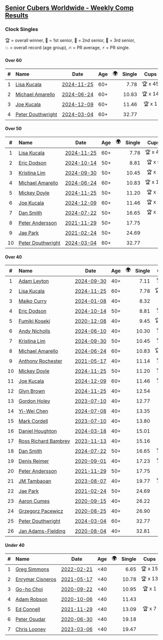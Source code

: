 <style>table {white-space: nowrap;}</style>
<link rel="stylesheet" type="text/css" href="/scw-comp/css/flags.css" />

## [Senior Cubers Worldwide - Weekly Comp Results](/scw-comp/results/)
### Clock Singles

<span style="white-space: nowrap;">🏆 = overall winner</span>, <span style="white-space: nowrap;">🥇 = 1st senior</span>, <span style="white-space: nowrap;">🥈 = 2nd senior</span>, <span style="white-space: nowrap;">🥉 = 3rd senior</span>, <span style="white-space: nowrap;">💥 = overall record (age group)</span>, <span style="white-space: nowrap;">🔥 = PR average</span>, <span style="white-space: nowrap;">⚡ = PR single</span>.

#### Over 60

| # | Name | Date | Age | 🌍 | Single | Cups | Medals | Achievements | Video |
| :--: | :-- | :--: | :--: | :--: | --: | :--: | :-- | :-- | :-- |
| 1 | [Lisa Kucala](../../persons/lisa_kucala/clock.md) | [2024-11-25](../../results/2024-11-25/clock.md) | 60+ | <i class="flag flag-US" /> | 7.78 | 🏆 x 45 | 🥇 x 54, 🥈 x 24, 🥉 x 3 | 💥 x 43, 🔥 x 25, ⚡ x 34 | [Desktop](https://www.facebook.com/events/1941789882998379/permalink/1951094262067941) / [Mobile](https://m.facebook.com/events/1941789882998379?view=permalink&id=1951094262067941) |
| 2 | [Michael Amarello](../../persons/michael_amarello/clock.md) | [2024-06-24](../../results/2024-06-24/clock.md) | 60+ | <i class="flag flag-US" /> | 10.83 | 🏆 x 14 | 🥇 x 15, 🥈 x 8, 🥉 x 2 | 💥 x 5, 🔥 x 16, ⚡ x 14 | [Desktop](https://www.facebook.com/michael.amarello/videos/7811293805620384) / [Mobile](https://m.facebook.com/michael.amarello/videos/7811293805620384) |
| 3 | [Joe Kucala](../../persons/joe_kucala/clock.md) | [2024-12-09](../../results/2024-12-09/clock.md) | 60+ | <i class="flag flag-US" /> | 11.46 | 🏆 x 1 | 🥇 x 1, 🥈 x 2, 🥉 x 8 | 🔥 x 19, ⚡ x 17 | [Desktop](https://www.facebook.com/events/597699649435295/permalink/602410722297521) / [Mobile](https://m.facebook.com/events/597699649435295?view=permalink&id=602410722297521) |
| 4 | [Peter Douthwright](../../persons/peter_douthwright/clock.md) | [2024-03-04](../../results/2024-03-04/clock.md) | 60+ | <i class="flag flag-CA" /> | 32.77 |  | 🥈 x 1 | 💥 x 1, 🔥 x 2, ⚡ x 2 | [Desktop](https://www.facebook.com/peter.douthwright/videos/776791730620212) / [Mobile](https://m.facebook.com/peter.douthwright/videos/776791730620212) |

#### Over 50

| # | Name | Date | Age | 🌍 | Single | Cups | Medals | Achievements | Video |
| :--: | :-- | :--: | :--: | :--: | --: | :--: | :-- | :-- | :-- |
| 1 | [Lisa Kucala](../../persons/lisa_kucala/clock.md) | [2024-11-25](../../results/2024-11-25/clock.md) | 60+ | <i class="flag flag-US" /> | 7.78 | 🏆 x 45 | 🥇 x 54, 🥈 x 24, 🥉 x 3 | 💥 x 43, 🔥 x 25, ⚡ x 34 | [Desktop](https://www.facebook.com/events/1941789882998379/permalink/1951094262067941) / [Mobile](https://m.facebook.com/events/1941789882998379?view=permalink&id=1951094262067941) |
| 2 | [Eric Dodson](../../persons/eric_dodson/clock.md) | [2024-10-14](../../results/2024-10-14/clock.md) | 50+ | <i class="flag flag-US" /> | 8.81 | 🏆 x 6 | 🥇 x 6, 🥈 x 3, 🥉 x 2 | 🔥 x 8, ⚡ x 6 | [Desktop](https://www.facebook.com/events/574257274950611/permalink/584390790603926) / [Mobile](https://m.facebook.com/events/574257274950611?view=permalink&id=584390790603926) |
| 3 | [Kristina Lim](../../persons/kristina_lim/clock.md) | [2024-09-30](../../results/2024-09-30/clock.md) | 50+ | <i class="flag flag-US" /> | 10.45 | 🏆 x 1 | 🥇 x 1, 🥈 x 9, 🥉 x 8 | 🔥 x 7, ⚡ x 9 | [Desktop](https://www.facebook.com/1045330593/videos/513156104790107) / [Mobile](https://m.facebook.com/1045330593/videos/513156104790107) |
| 4 | [Michael Amarello](../../persons/michael_amarello/clock.md) | [2024-06-24](../../results/2024-06-24/clock.md) | 60+ | <i class="flag flag-US" /> | 10.83 | 🏆 x 14 | 🥇 x 15, 🥈 x 8, 🥉 x 2 | 💥 x 5, 🔥 x 16, ⚡ x 14 | [Desktop](https://www.facebook.com/michael.amarello/videos/7811293805620384) / [Mobile](https://m.facebook.com/michael.amarello/videos/7811293805620384) |
| 5 | [Mickey Doyle](../../persons/mickey_doyle/clock.md) | [2024-11-25](../../results/2024-11-25/clock.md) | 50+ | <i class="flag flag-US" /> | 11.20 | 🏆 x 3 | 🥇 x 4, 🥈 x 10, 🥉 x 14 | 🔥 x 15, ⚡ x 16 | [Desktop](https://www.facebook.com/events/1941789882998379/permalink/1951590132018354) / [Mobile](https://m.facebook.com/events/1941789882998379?view=permalink&id=1951590132018354) |
| 6 | [Joe Kucala](../../persons/joe_kucala/clock.md) | [2024-12-09](../../results/2024-12-09/clock.md) | 60+ | <i class="flag flag-US" /> | 11.46 | 🏆 x 1 | 🥇 x 1, 🥈 x 2, 🥉 x 8 | 🔥 x 19, ⚡ x 17 | [Desktop](https://www.facebook.com/events/597699649435295/permalink/602410722297521) / [Mobile](https://m.facebook.com/events/597699649435295?view=permalink&id=602410722297521) |
| 7 | [Dan Smith](../../persons/dan_smith/clock.md) | [2024-07-22](../../results/2024-07-22/clock.md) | 50+ | <i class="flag flag-US" /> | 16.65 | 🏆 x 2 | 🥇 x 2, 🥈 x 2, 🥉 x 5 | 🔥 x 8, ⚡ x 10 | [Desktop](https://www.facebook.com/events/1450990238890383/permalink/1459809214675152) / [Mobile](https://m.facebook.com/events/1450990238890383?view=permalink&id=1459809214675152) |
| 8 | [Peter Andersson](../../persons/peter_andersson/clock.md) | [2021-11-29](../../results/2021-11-29/clock.md) | 50+ | <i class="flag flag-SE" /> | 17.75 |  | 🥇 x 1, 🥈 x 2, 🥉 x 1 | 🔥 x 5, ⚡ x 4 | [Desktop](https://www.facebook.com/events/1226219924873960/permalink/1232342864261666) / [Mobile](https://m.facebook.com/events/1226219924873960?view=permalink&id=1232342864261666) |
| 9 | [Jae Park](../../persons/jae_park/clock.md) | [2021-02-24](../../results/2021-02-24/clock.md) | 50+ | <i class="flag flag-US" /> | 24.69 |  | 🥈 x 4, 🥉 x 7 | 🔥 x 7, ⚡ x 7 | [Desktop](https://www.facebook.com/events/699856724029067/permalink/704607613553978) / [Mobile](https://m.facebook.com/events/699856724029067?view=permalink&id=704607613553978) |
| 10 | [Peter Douthwright](../../persons/peter_douthwright/clock.md) | [2024-03-04](../../results/2024-03-04/clock.md) | 60+ | <i class="flag flag-CA" /> | 32.77 |  | 🥈 x 1 | 💥 x 1, 🔥 x 2, ⚡ x 2 | [Desktop](https://www.facebook.com/peter.douthwright/videos/776791730620212) / [Mobile](https://m.facebook.com/peter.douthwright/videos/776791730620212) |

#### Over 40

| # | Name | Date | Age | 🌍 | Single | Cups | Medals | Achievements | Video |
| :--: | :-- | :--: | :--: | :--: | --: | :--: | :-- | :-- | :-- |
| 1 | [Adam Leyton](../../persons/adam_leyton/clock.md) | [2024-09-30](../../results/2024-09-30/clock.md) | 40+ | <i class="flag flag-GB" /> | 7.11 | 🏆 x 7 | 🥇 x 7 | 💥 x 5, 🔥 x 5, ⚡ x 4 | [Desktop](https://www.facebook.com/events/1131341765207379/permalink/1137169434624612) / [Mobile](https://m.facebook.com/events/1131341765207379?view=permalink&id=1137169434624612) |
| 2 | [Lisa Kucala](../../persons/lisa_kucala/clock.md) | [2024-11-25](../../results/2024-11-25/clock.md) | 60+ | <i class="flag flag-US" /> | 7.78 | 🏆 x 45 | 🥇 x 54, 🥈 x 24, 🥉 x 3 | 💥 x 43, 🔥 x 25, ⚡ x 34 | [Desktop](https://www.facebook.com/events/1941789882998379/permalink/1951094262067941) / [Mobile](https://m.facebook.com/events/1941789882998379?view=permalink&id=1951094262067941) |
| 3 | [Maiko Curry](../../persons/maiko_curry/clock.md) | [2024-01-08](../../results/2024-01-08/clock.md) | 40+ | <i class="flag flag-JP" /> | 8.32 |  | 🥈 x 4 | 💥 x 1, 🔥 x 3, ⚡ x 4 | [Desktop](https://www.facebook.com/events/400079779140864/permalink/404359948712847) / [Mobile](https://m.facebook.com/events/400079779140864?view=permalink&id=404359948712847) |
| 4 | [Eric Dodson](../../persons/eric_dodson/clock.md) | [2024-10-14](../../results/2024-10-14/clock.md) | 50+ | <i class="flag flag-US" /> | 8.81 | 🏆 x 6 | 🥇 x 6, 🥈 x 3, 🥉 x 2 | 🔥 x 8, ⚡ x 6 | [Desktop](https://www.facebook.com/events/574257274950611/permalink/584390790603926) / [Mobile](https://m.facebook.com/events/574257274950611?view=permalink&id=584390790603926) |
| 5 | [Fumiki Koseki](../../persons/fumiki_koseki/clock.md) | [2020-12-08](../../results/2020-12-08/clock.md) | 40+ | <i class="flag flag-JP" /> | 9.45 | 🏆 x 10 | 🥇 x 24 | 💥 x 5, 🔥 x 6, ⚡ x 4 | [Desktop](https://www.facebook.com/events/728219131442079/permalink/732475134349812) / [Mobile](https://m.facebook.com/events/728219131442079?view=permalink&id=732475134349812) |
| 6 | [Andy Nicholls](../../persons/andy_nicholls/clock.md) | [2024-06-10](../../results/2024-06-10/clock.md) | 40+ | <i class="flag flag-GB" /> | 10.30 | 🏆 x 4 | 🥇 x 4, 🥈 x 3 | 💥 x 4, 🔥 x 4, ⚡ x 3 | [Desktop](https://www.facebook.com/events/814120963986407/permalink/814684420596728) / [Mobile](https://m.facebook.com/events/814120963986407?view=permalink&id=814684420596728) |
| 7 | [Kristina Lim](../../persons/kristina_lim/clock.md) | [2024-09-30](../../results/2024-09-30/clock.md) | 50+ | <i class="flag flag-US" /> | 10.45 | 🏆 x 1 | 🥇 x 1, 🥈 x 9, 🥉 x 8 | 🔥 x 7, ⚡ x 9 | [Desktop](https://www.facebook.com/1045330593/videos/513156104790107) / [Mobile](https://m.facebook.com/1045330593/videos/513156104790107) |
| 8 | [Michael Amarello](../../persons/michael_amarello/clock.md) | [2024-06-24](../../results/2024-06-24/clock.md) | 60+ | <i class="flag flag-US" /> | 10.83 | 🏆 x 14 | 🥇 x 15, 🥈 x 8, 🥉 x 2 | 💥 x 5, 🔥 x 16, ⚡ x 14 | [Desktop](https://www.facebook.com/michael.amarello/videos/7811293805620384) / [Mobile](https://m.facebook.com/michael.amarello/videos/7811293805620384) |
| 9 | [Anthony Rochester](../../persons/anthony_rochester/clock.md) | [2021-05-17](../../results/2021-05-17/clock.md) | 40+ | <i class="flag flag-AU" /> | 11.14 | 🏆 x 2 | 🥇 x 8, 🥈 x 8, 🥉 x 3 | 🔥 x 7, ⚡ x 12 | [Desktop](https://www.facebook.com/events/200054195285035/permalink/201414605148994) / [Mobile](https://m.facebook.com/events/200054195285035?view=permalink&id=201414605148994) |
| 10 | [Mickey Doyle](../../persons/mickey_doyle/clock.md) | [2024-11-25](../../results/2024-11-25/clock.md) | 50+ | <i class="flag flag-US" /> | 11.20 | 🏆 x 3 | 🥇 x 4, 🥈 x 10, 🥉 x 14 | 🔥 x 15, ⚡ x 16 | [Desktop](https://www.facebook.com/events/1941789882998379/permalink/1951590132018354) / [Mobile](https://m.facebook.com/events/1941789882998379?view=permalink&id=1951590132018354) |
| 11 | [Joe Kucala](../../persons/joe_kucala/clock.md) | [2024-12-09](../../results/2024-12-09/clock.md) | 60+ | <i class="flag flag-US" /> | 11.46 | 🏆 x 1 | 🥇 x 1, 🥈 x 2, 🥉 x 8 | 🔥 x 19, ⚡ x 17 | [Desktop](https://www.facebook.com/events/597699649435295/permalink/602410722297521) / [Mobile](https://m.facebook.com/events/597699649435295?view=permalink&id=602410722297521) |
| 12 | [Glyn Brown](../../persons/glyn_brown/clock.md) | [2024-11-25](../../results/2024-11-25/clock.md) | 40+ | <i class="flag flag-GB" /> | 12.54 |  |  | 🔥 x 2, ⚡ x 2 | [Desktop](https://www.facebook.com/events/1941789882998379/permalink/1950590212118346) / [Mobile](https://m.facebook.com/events/1941789882998379?view=permalink&id=1950590212118346) |
| 13 | [Gordon Holey](../../persons/gordon_holey/clock.md) | [2023-07-10](../../results/2023-07-10/clock.md) | 40+ | <i class="flag flag-US" /> | 12.77 |  | 🥈 x 6, 🥉 x 6 | 🔥 x 5, ⚡ x 3 | [Desktop](https://www.facebook.com/events/290406996735190/permalink/296233549485868) / [Mobile](https://m.facebook.com/events/290406996735190?view=permalink&id=296233549485868) |
| 14 | [Yi-Wei Chen](../../persons/yi_wei_chen/clock.md) | [2024-07-08](../../results/2024-07-08/clock.md) | 40+ | <i class="flag flag-TW" /> | 13.35 |  | 🥈 x 1 | 🔥 x 1, ⚡ x 1 | [Desktop](https://www.facebook.com/events/968028508456251/permalink/975315151060920) / [Mobile](https://m.facebook.com/events/968028508456251?view=permalink&id=975315151060920) |
| 15 | [Mark Cordell](../../persons/mark_cordell/clock.md) | [2023-07-10](../../results/2023-07-10/clock.md) | 40+ | <i class="flag flag-US" /> | 13.80 |  | 🥈 x 2, 🥉 x 2 | 🔥 x 6, ⚡ x 7 | [Desktop](https://www.facebook.com/events/290406996735190/permalink/297388136037076) / [Mobile](https://m.facebook.com/events/290406996735190?view=permalink&id=297388136037076) |
| 16 | [Daniel Houghton](../../persons/daniel_houghton/clock.md) | [2024-03-18](../../results/2024-03-18/clock.md) | 40+ | <i class="flag flag-CH" /> | 15.01 |  | 🥈 x 1, 🥉 x 2 | 🔥 x 4, ⚡ x 5 | [Desktop](https://www.facebook.com/events/424084876660275/permalink/431793925889370) / [Mobile](https://m.facebook.com/events/424084876660275?view=permalink&id=431793925889370) |
| 17 | [Ross Richard Bambrey](../../persons/ross_richard_bambrey/clock.md) | [2023-11-13](../../results/2023-11-13/clock.md) | 40+ | <i class="flag flag-GB" /> | 15.16 |  | 🥈 x 2, 🥉 x 3 | 🔥 x 4, ⚡ x 3 | [Desktop](https://www.facebook.com/536706331/videos/1822105181540462) / [Mobile](https://m.facebook.com/536706331/videos/1822105181540462) |
| 18 | [Dan Smith](../../persons/dan_smith/clock.md) | [2024-07-22](../../results/2024-07-22/clock.md) | 50+ | <i class="flag flag-US" /> | 16.65 | 🏆 x 2 | 🥇 x 2, 🥈 x 2, 🥉 x 5 | 🔥 x 8, ⚡ x 10 | [Desktop](https://www.facebook.com/events/1450990238890383/permalink/1459809214675152) / [Mobile](https://m.facebook.com/events/1450990238890383?view=permalink&id=1459809214675152) |
| 19 | [Denis Reimer](../../persons/denis_reimer/clock.md) | [2020-09-01](../../results/2020-09-01/clock.md) | 40+ | <i class="flag flag-CA" /> | 17.23 | 🏆 x 1 | 🥇 x 2 | 🔥 x 2, ⚡ x 2 | [Desktop](https://www.facebook.com/denis.reimer.5473/videos/660175297927432) / [Mobile](https://m.facebook.com/denis.reimer.5473/videos/660175297927432) |
| 20 | [Peter Andersson](../../persons/peter_andersson/clock.md) | [2021-11-29](../../results/2021-11-29/clock.md) | 50+ | <i class="flag flag-SE" /> | 17.75 |  | 🥇 x 1, 🥈 x 2, 🥉 x 1 | 🔥 x 5, ⚡ x 4 | [Desktop](https://www.facebook.com/events/1226219924873960/permalink/1232342864261666) / [Mobile](https://m.facebook.com/events/1226219924873960?view=permalink&id=1232342864261666) |
| 21 | [JM Tambaoan](../../persons/jm_tambaoan/clock.md) | [2023-08-07](../../results/2023-08-07/clock.md) | 40+ | <i class="flag flag-PH" /> | 19.77 | 🏆 x 1 | 🥇 x 1, 🥈 x 10 | 🔥 x 4, ⚡ x 3 | [Desktop](https://www.facebook.com/events/666756165039562/permalink/672534587795053) / [Mobile](https://m.facebook.com/events/666756165039562?view=permalink&id=672534587795053) |
| 22 | [Jae Park](../../persons/jae_park/clock.md) | [2021-02-24](../../results/2021-02-24/clock.md) | 50+ | <i class="flag flag-US" /> | 24.69 |  | 🥈 x 4, 🥉 x 7 | 🔥 x 7, ⚡ x 7 | [Desktop](https://www.facebook.com/events/699856724029067/permalink/704607613553978) / [Mobile](https://m.facebook.com/events/699856724029067?view=permalink&id=704607613553978) |
| 23 | [Aaron Cumes](../../persons/aaron_cumes/clock.md) | [2020-09-15](../../results/2020-09-15/clock.md) | 40+ | <i class="flag flag-GB" /> | 26.22 |  | 🥈 x 1, 🥉 x 1 | 🔥 x 3, ⚡ x 3 | [Desktop](https://www.facebook.com/events/681386202727964/permalink/683494675850450) / [Mobile](https://m.facebook.com/events/681386202727964?view=permalink&id=683494675850450) |
| 24 | [Grzegorz Pacewicz](../../persons/grzegorz_pacewicz/clock.md) | [2020-08-25](../../results/2020-08-25/clock.md) | 40+ | <i class="flag flag-PL" /> | 26.90 |  | 🥉 x 1 | 🔥 x 1, ⚡ x 1 | [Desktop](https://www.facebook.com/events/335350317875490/permalink/340431677367354) / [Mobile](https://m.facebook.com/events/335350317875490?view=permalink&id=340431677367354) |
| 25 | [Peter Douthwright](../../persons/peter_douthwright/clock.md) | [2024-03-04](../../results/2024-03-04/clock.md) | 60+ | <i class="flag flag-CA" /> | 32.77 |  | 🥈 x 1 | 💥 x 1, 🔥 x 2, ⚡ x 2 | [Desktop](https://www.facebook.com/peter.douthwright/videos/776791730620212) / [Mobile](https://m.facebook.com/peter.douthwright/videos/776791730620212) |
| 26 | [Jan Adams-Fielding](../../persons/jan_adams_fielding/clock.md) | [2020-08-04](../../results/2020-08-04/clock.md) | 40+ | <i class="flag flag-GB" /> | 32.81 |  | 🥇 x 2, 🥈 x 1, 🥉 x 3 | 🔥 x 3, ⚡ x 3 | [Desktop](https://www.facebook.com/events/1546469592197852/permalink/1552721968239281) / [Mobile](https://m.facebook.com/events/1546469592197852?view=permalink&id=1552721968239281) |

#### Under 40

| # | Name | Date | Age | 🌍 | Single | Cups | Medals | Achievements | Video |
| :--: | :-- | :--: | :--: | :--: | --: | :--: | :-- | :-- | :-- |
| 1 | [Greg Simmons](../../persons/greg_simmons/clock.md) | [2022-02-21](../../results/2022-02-21/clock.md) | <40 | <i class="flag flag-GB" /> | 6.65 | 🏆 x 15 |  | 💥 x 12, 🔥 x 10, ⚡ x 11 | [Desktop](https://www.facebook.com/events/283377510532834/permalink/288697400000845) / [Mobile](https://m.facebook.com/events/283377510532834?view=permalink&id=288697400000845) |
| 2 | [Enrymar Cisneros](../../persons/enrymar_cisneros/clock.md) | [2021-05-17](../../results/2021-05-17/clock.md) | <40 | <i class="flag flag-VE" /> | 10.78 | 🏆 x 13 |  | 🔥 x 7, ⚡ x 7 | [Desktop](https://www.facebook.com/events/200054195285035/permalink/208542711102850) / [Mobile](https://m.facebook.com/events/200054195285035?view=permalink&id=208542711102850) |
| 3 | [Go-ho Choi](../../persons/go_ho_choi/clock.md) | [2020-09-22](../../results/2020-09-22/clock.md) | <40 | <i class="flag flag-KR" /> | 10.95 | 🏆 x 1 |  | 💥 x 1, 🔥 x 1, ⚡ x 1 | [Desktop](https://www.facebook.com/events/361626694990606/permalink/364982414655034) / [Mobile](https://m.facebook.com/events/361626694990606?view=permalink&id=364982414655034) |
| 4 | [Adam Robson](../../persons/adam_robson/clock.md) | [2020-10-06](../../results/2020-10-06/clock.md) | <40 | <i class="flag flag-GB" /> | 11.43 |  |  | 🔥 x 5, ⚡ x 5 | [Desktop](https://www.facebook.com/100005428097972/videos/1485376744986581) / [Mobile](https://m.facebook.com/100005428097972/videos/1485376744986581) |
| 5 | [Ed Connell](../../persons/ed_connell/clock.md) | [2021-11-29](../../results/2021-11-29/clock.md) | <40 | <i class="flag flag-IE" /> | 13.09 | 🏆 x 7 |  | 🔥 x 7, ⚡ x 6 | [Desktop](https://www.facebook.com/events/1226219924873960/permalink/1234824240680195) / [Mobile](https://m.facebook.com/events/1226219924873960?view=permalink&id=1234824240680195) |
| 6 | [Peter Osudar](../../persons/peter_osudar/clock.md) | [2020-06-30](../../results/2020-06-30/clock.md) | <40 | <i class="flag flag-CA" /> | 19.18 |  |  | 🔥 x 1, ⚡ x 1 | [Desktop](https://www.facebook.com/events/1716512181834525/permalink/1716739918478418) / [Mobile](https://m.facebook.com/events/1716512181834525?view=permalink&id=1716739918478418) |
| 7 | [Chris Looney](../../persons/chris_looney/clock.md) | [2023-03-06](../../results/2023-03-06/clock.md) | <40 | <i class="flag flag-US" /> | 19.47 |  |  | 🔥 x 4, ⚡ x 4 | [Desktop](https://www.facebook.com/chris.looney/videos/604215968241080) / [Mobile](https://m.facebook.com/chris.looney/videos/604215968241080) |


<!-- Global site tag (gtag.js) - Google Analytics -->
<script async src="https://www.googletagmanager.com/gtag/js?id=UA-86348435-3"></script>
<script>window.dataLayer = window.dataLayer || []; function gtag() {dataLayer.push(arguments);} gtag('js', new Date()); gtag('config', 'UA-86348435-3');</script>
